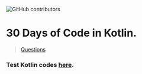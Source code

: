 ![GitHub contributors](https://img.shields.io/github/contributors/swapnanildutta/Hackerrank-Codes?style=plastic)
# 30 Days of Code in Kotlin.
> [Questions](https://www.hackerrank.com/domains/tutorials/30-days-of-code)

### Test Kotlin codes [here](https://play.kotlinlang.org/).